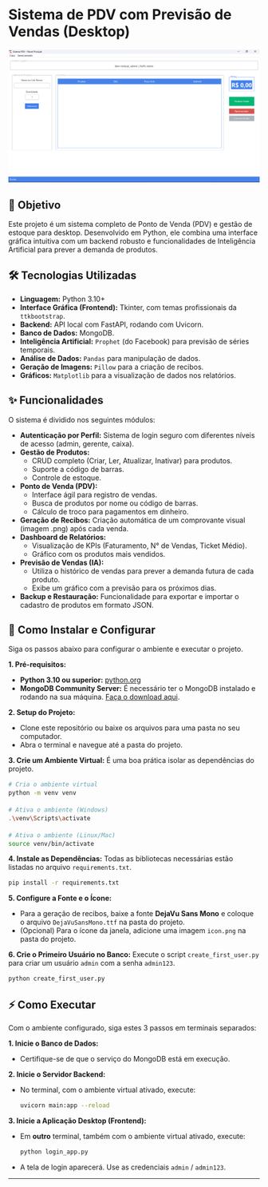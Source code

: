 #  Sistema de PDV com Previsão de Vendas (Desktop)

![Screenshot da Tela de PDV](imgs/Screenshot_1.png)

## 🎯 Objetivo

Este projeto é um sistema completo de Ponto de Venda (PDV) e gestão de estoque para desktop. Desenvolvido em Python, ele combina uma interface gráfica intuitiva com um backend robusto e funcionalidades de Inteligência Artificial para prever a demanda de produtos.

## 🛠️ Tecnologias Utilizadas

* **Linguagem:** Python 3.10+
* **Interface Gráfica (Frontend):** Tkinter, com temas profissionais da `ttkbootstrap`.
* **Backend:** API local com FastAPI, rodando com Uvicorn.
* **Banco de Dados:** MongoDB.
* **Inteligência Artificial:** `Prophet` (do Facebook) para previsão de séries temporais.
* **Análise de Dados:** `Pandas` para manipulação de dados.
* **Geração de Imagens:** `Pillow` para a criação de recibos.
* **Gráficos:** `Matplotlib` para a visualização de dados nos relatórios.

## ✨ Funcionalidades

O sistema é dividido nos seguintes módulos:

* **Autenticação por Perfil:** Sistema de login seguro com diferentes níveis de acesso (admin, gerente, caixa).
* **Gestão de Produtos:**
    * CRUD completo (Criar, Ler, Atualizar, Inativar) para produtos.
    * Suporte a código de barras.
    * Controle de estoque.
* **Ponto de Venda (PDV):**
    * Interface ágil para registro de vendas.
    * Busca de produtos por nome ou código de barras.
    * Cálculo de troco para pagamentos em dinheiro.
* **Geração de Recibos:** Criação automática de um comprovante visual (imagem .png) após cada venda.
* **Dashboard de Relatórios:**
    * Visualização de KPIs (Faturamento, N° de Vendas, Ticket Médio).
    * Gráfico com os produtos mais vendidos.
* **Previsão de Vendas (IA):**
    * Utiliza o histórico de vendas para prever a demanda futura de cada produto.
    * Exibe um gráfico com a previsão para os próximos dias.
* **Backup e Restauração:** Funcionalidade para exportar e importar o cadastro de produtos em formato JSON.

## 🚀 Como Instalar e Configurar

Siga os passos abaixo para configurar o ambiente e executar o projeto.

**1. Pré-requisitos:**
* **Python 3.10 ou superior:** [python.org](https://www.python.org/downloads/)
* **MongoDB Community Server:** É necessário ter o MongoDB instalado e rodando na sua máquina. [Faça o download aqui](https://www.mongodb.com/try/download/community).

**2. Setup do Projeto:**
* Clone este repositório ou baixe os arquivos para uma pasta no seu computador.
* Abra o terminal e navegue até a pasta do projeto.

**3. Crie um Ambiente Virtual:**
É uma boa prática isolar as dependências do projeto.
```bash
# Cria o ambiente virtual
python -m venv venv

# Ativa o ambiente (Windows)
.\venv\Scripts\activate

# Ativa o ambiente (Linux/Mac)
source venv/bin/activate
```

**4. Instale as Dependências:**
Todas as bibliotecas necessárias estão listadas no arquivo `requirements.txt`.
```bash
pip install -r requirements.txt
```

**5. Configure a Fonte e o Ícone:**
* Para a geração de recibos, baixe a fonte **DejaVu Sans Mono** e coloque o arquivo `DejaVuSansMono.ttf` na pasta do projeto.
* (Opcional) Para o ícone da janela, adicione uma imagem `icon.png` na pasta do projeto.

**6. Crie o Primeiro Usuário no Banco:**
Execute o script `create_first_user.py` para criar um usuário `admin` com a senha `admin123`.
```bash
python create_first_user.py
```

## ⚡ Como Executar

Com o ambiente configurado, siga estes 3 passos em terminais separados:

**1. Inicie o Banco de Dados:**
* Certifique-se de que o serviço do MongoDB está em execução.

**2. Inicie o Servidor Backend:**
* No terminal, com o ambiente virtual ativado, execute:
    ```bash
    uvicorn main:app --reload
    ```

**3. Inicie a Aplicação Desktop (Frontend):**
* Em **outro** terminal, também com o ambiente virtual ativado, execute:
    ```bash
    python login_app.py
    ```
* A tela de login aparecerá. Use as credenciais `admin` / `admin123`.

---